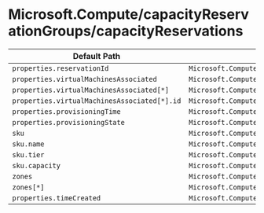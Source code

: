 # Microsoft.Compute/capacityReservationGroups/capacityReservations

| Default Path | Alias |
|---|---|
| `properties.reservationId` | `Microsoft.Compute/capacityReservationGroups/capacityReservations/reservationId` |
| `properties.virtualMachinesAssociated` | `Microsoft.Compute/capacityReservationGroups/capacityReservations/virtualMachinesAssociated` |
| `properties.virtualMachinesAssociated[*]` | `Microsoft.Compute/capacityReservationGroups/capacityReservations/virtualMachinesAssociated[*]` |
| `properties.virtualMachinesAssociated[*].id` | `Microsoft.Compute/capacityReservationGroups/capacityReservations/virtualMachinesAssociated[*].id` |
| `properties.provisioningTime` | `Microsoft.Compute/capacityReservationGroups/capacityReservations/provisioningTime` |
| `properties.provisioningState` | `Microsoft.Compute/capacityReservationGroups/capacityReservations/provisioningState` |
| `sku` | `Microsoft.Compute/capacityReservationGroups/capacityReservations/sku` |
| `sku.name` | `Microsoft.Compute/capacityReservationGroups/capacityReservations/sku.name` |
| `sku.tier` | `Microsoft.Compute/capacityReservationGroups/capacityReservations/sku.tier` |
| `sku.capacity` | `Microsoft.Compute/capacityReservationGroups/capacityReservations/sku.capacity` |
| `zones` | `Microsoft.Compute/capacityReservationGroups/capacityReservations/zones` |
| `zones[*]` | `Microsoft.Compute/capacityReservationGroups/capacityReservations/zones[*]` |
| `properties.timeCreated` | `Microsoft.Compute/capacityReservationGroups/capacityReservations/timeCreated` |

